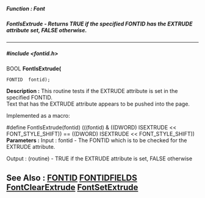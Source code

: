 ##### Function : Font
##### FontIsExtrude - Returns TRUE if the specified FONTID has the EXTRUDE attribute set, FALSE otherwise.
---
##### #include <fontid.h>
BOOL **FontIsExtrude(**

	FONTID  fontid);
**Description :**
This routine tests if the EXTRUDE attribute is set in the specified FONTID.  
Text that has the EXTRUDE attribute appears to be pushed into the page.

Implemented as a macro:

#define FontIsExtrude(fontid) (((fontid) & ((DWORD) ISEXTRUDE << 
FONT_STYLE_SHIFT)) == ((DWORD) ISEXTRUDE << FONT_STYLE_SHIFT))
**Parameters :**
Input :
fontid  -  The FONTID which is to be checked for the EXTRUDE attribute.

Output :
(routine)  -  TRUE if the EXTRUDE attribute is set, FALSE otherwise


**See Also :**
[FONTID](D:/md_files/FONTID.md)
[FONTIDFIELDS](D:/md_files/FONTIDFIELDS.md)
[FontClearExtrude](D:/md_files/FontClearExtrude.md)
[FontSetExtrude](D:/md_files/FontSetExtrude.md)
---
